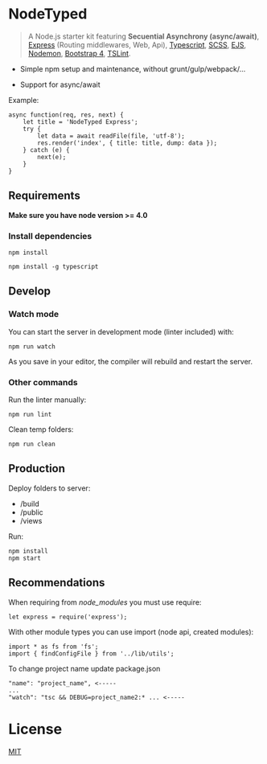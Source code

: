 
# NodeTyped

> A Node.js starter kit featuring **Secuential Asynchrony (async/await)**,
[Express](http://expressjs.com/) (Routing middlewares, Web, Api),
[Typescript](http://www.typescriptlang.org/),
[SCSS](http://sass-lang.com/),
[EJS](https://github.com/mde/ejs),
[Nodemon](http://nodemon.io/),
[Bootstrap 4](http://v4-alpha.getbootstrap.com/),
[TSLint](https://palantir.github.io/tslint/).

* Simple npm setup and maintenance, without grunt/gulp/webpack/...

* Support for async/await

Example:

    async function(req, res, next) {
        let title = 'NodeTyped Express';
        try {
            let data = await readFile(file, 'utf-8');
            res.render('index', { title: title, dump: data });
        } catch (e) {
            next(e);
        }
    }

## Requirements

**Make sure you have node version >= 4.0**

### Install dependencies

    npm install

    npm install -g typescript

## Develop

### Watch mode

You can start the server in development mode (linter included) with:

    npm run watch

As you save in your editor, the compiler will rebuild and restart the server.

### Other commands

Run the linter manually:

    npm run lint


Clean temp folders:

    npm run clean

## Production

Deploy folders to server:

 * /build
 * /public
 * /views

Run:

    npm install
    npm start


## Recommendations

When requiring from _node_modules_ you must use require:

    let express = require('express');

With other module types you can use import (node api, created modules):

    import * as fs from 'fs';
    import { findConfigFile } from '../lib/utils';


To change project name update package.json

    "name": "project_name", <-----
    ...
    "watch": "tsc && DEBUG=project_name2:* ... <-----

# License
 [MIT](/LICENSE)